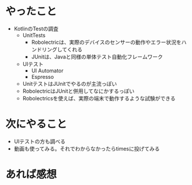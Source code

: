# やったこと
* KotlinのTestの調査
  * UnitTests
    * Robolectricは、実際のデバイスのセンサーの動作やエラー状況をハンドリングしてくれる
    * JUnitは、Javaと同様の単体テスト自動化フレームワーク
  * UIテスト
    * UI Automator
    * Espresso
  * UnitテストはJUnitでやるのが主流っぽい
  * RobolectricはJUnitと併用してなにかするっぽい
  * Robolectricsを使えば、実際の端末で動作するような試験ができる
# 次にやること
* UIテストの方も調べる
* 動画も使ってみる。それでわからなかったらtimesに投げてみる
# あれば感想
